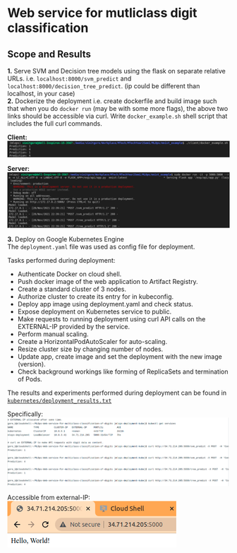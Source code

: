 # Web service for mutliclass digit classification

## Scope and Results


**1.** Serve SVM and Decision tree models using the flask on separate relative URLs. i.e. `localhost:8000/svm_predict` and `localhost:8000/decision_tree_predict`. (ip could be different than localhost, in your case)     
**2.** Dockerize the deployment i.e. create dockerfile and build image such that when you do `docker run` (may be with some more flags), the above two links should be accessible via curl. Write `docker_example.sh` shell script that includes the full curl commands.

**Client:**
![client](images/Screenshot%20from%202021-11-29%2004-10-02.png)

**Server:**
![server](images/Screenshot%20from%202021-11-29%2004-09-52.png)    

**3.** Deploy on Google Kubernetes Engine    
The `deployment.yaml` file was used as config file for deployment.

Tasks performed during deployment:
* Authenticate Docker on cloud shell.
* Push docker image of the web application to Artifact Registry.
* Create a standard cluster of 3 nodes.
* Authorize cluster to create its entry for in kubeconfig.
* Deploy app image using deployment.yaml and check status.
* Expose deployment on Kubernetes service to public.
* Make requests to running deployment using curl API calls on the EXTERNAL-IP provided by the service.
* Perform manual scaling.
* Create a HorizontalPodAutoScaler for auto-scaling.
* Resize cluster size by changing number of nodes.
* Update app, create image and set the deployment with the new image (version).
* Check background workings like forming of ReplicaSets and termination of Pods.

The results and experiments performed during deployment can be found in [`kubernetes/deployment_results.txt`](kubernetes/deployment_results.txt)   

Specifically:    
![result](kubernetes/Screenshot%20from%202022-04-11%2021-32-27.png)

Accessible from external-IP:    
![deployed](kubernetes/Screenshot%20from%202022-04-11%2017-04-07.png)


